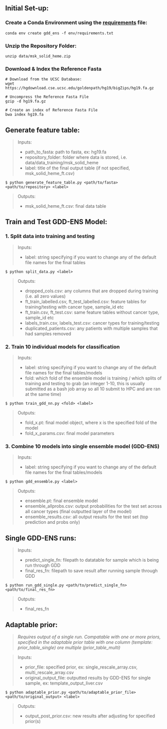 ## Initial Set-up:

### Create a Conda Environment using the [requirements](../env/requirements.txt) file:
```
conda env create gdd_ens -f env/requirements.txt
```

### Unzip the Repository Folder:
```
unzip data/msk_solid_heme.zip
```

### Download & Index the Reference Fasta
```
# Download from the UCSC Database:
wget https://hgdownload.cse.ucsc.edu/goldenpath/hg19/bigZips/hg19.fa.gz

# Uncompress the Reference Fasta File
gzip -d hg19.fa.gz

# Create an index of Reference Fasta File
bwa index hg19.fa

``````

## Generate feature table:

   > Inputs: 
   > * path_to_fasta: path to fasta, ex: hg19.fa
   > * repository_folder: folder where data is stored, i.e. data/data_training/msk_solid_heme
   > * label: title of the final output table (if not specified, msk_solid_heme_ft.csv)
   >

   ```
   $ python generate_feature_table.py <path/to/fasta> <path/to/repository> <label>
  ```

   > Outputs:
   > * msk_solid_heme_ft.csv: final data table
   >

## Train and Test GDD-ENS Model:

### 1. Split data into training and testing

   > Inputs: 
   > * label: string specifying if you want to change any of the default file names for the final tables
   >

   ```
   $ python split_data.py <label>
   ```

   > Outputs: 
   > * dropped_cols.csv: any columns that are dropped during training (i.e. all zero values)
   > * ft_train_labelled.csv, ft_test_labelled.csv: feature tables for training/testing with cancer type, sample_id etc
   > * ft_train.csv, ft_test.csv: same feature tables without cancer type, sample_id etc
   > * labels_train.csv, labels_test.csv: cancer types for training/testing
   > * duplicated_patients.csv: any patients with multiple samples that had samples removed
   >

### 2. Train 10 individual models for classification

   > Inputs: 
   > * label: string specifying if you want to change any of the default file names for the final tables/models
   > * fold: which fold of the ensemble model is training / which splits of training and testing to grab (an integer 1-10, this is usually submitted as a bash job array so all 10 submit to HPC and are ran at the same time)
   >

   ```
   $ python train_gdd_nn.py <fold> <label>
   ```

   > Outputs: 
   > * fold_x.pt: final model object, where x is the specified fold of the model
   > * fold_x_params.csv: final model parameters
   >

### 3. Combine 10 models into single ensemble model (GDD-ENS)
   > Inputs: 
   > * label: string specifying if you want to change any of the default file names for the final tables/models
   >

   ```
   $ python gdd_ensemble.py <label>
   ```
   > Outputs: 
   > * ensemble.pt: final ensemble model
   > * ensemble_allprobs.csv: output probabilities for the test set across all cancer types (final outputted layer of the model)
   > * ensemble_results.csv: all output results for the test set (top prediction and probs only)
   >

## Single GDD-ENS runs:
   > Inputs: 
   > * predict_single_fn: filepath to datatable for sample which is being run through GDD
   > * final_res_fn: filepath to save result after running sample through GDD
   >

   ```
   $ python run_gdd_single.py <path/to/predict_single_fn> <path/to/final_res_fn>
   ```

   > Outputs: 
   > * final_res_fn

## Adaptable prior:

> *Requires output of a single run. Compatable with one or more priors, specified in the adaptable prior table with one column (template: prior_table_single)  ore multiple (prior_table_multi)*

   > Inputs: 
   > * prior_file: specified prior, ex: single_rescale_array.csv, multi_rescale_array.csv 
   > * original_output_file: outputted results by GDD-ENS for single sample, ex: template_output_liver.csv
   >

   ```
   $ python adaptable_prior.py <path/to/adaptable_prior_file> <path/to/original_output> <label>
   ```

   > Outputs: 
   > * output_post_prior.csv: new results after adjusting for specified prior(s)
